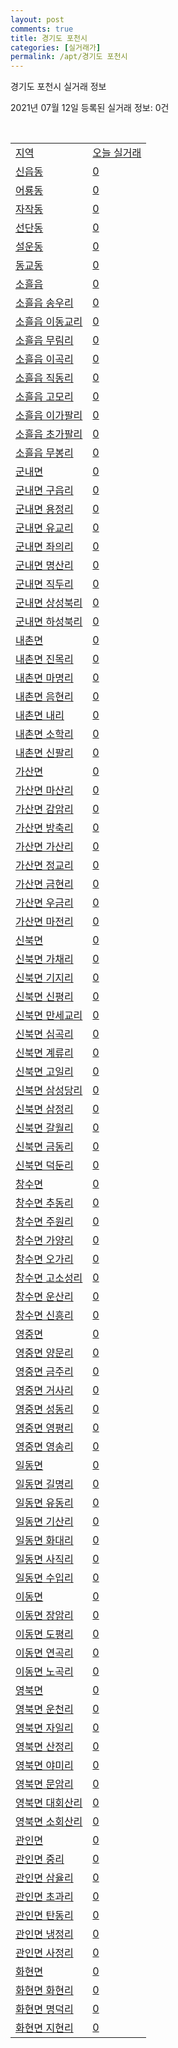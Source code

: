 ```yaml
---
layout: post
comments: true
title: 경기도 포천시
categories: [실거래가]
permalink: /apt/경기도 포천시
---
```


경기도 포천시 실거래 정보

2021년 07월 12일 등록된 실거래 정보: 0건

<script type="text/javascript">
  google.charts.load('current', {'packages':['corechart']});
  google.charts.setOnLoadCallback(drawChart);

  function drawChart() {
    var data = google.visualization.arrayToDataTable([['거래일', '매매', '전월세', '전매'], ['20-07', 70, 43, 6], ['20-08', 89, 86, 12], ['20-09', 95, 62, 6], ['20-10', 106, 50, 6], ['20-11', 102, 63, 9], ['20-12', 141, 76, 27], ['21-01', 173, 66, 14], ['21-02', 191, 65, 16], ['21-03', 205, 105, 13], ['21-04', 143, 79, 6], ['21-05', 155, 70, 9], ['21-06', 108, 41, 5], ['21-07', 18, 8, 2]]);

    var options = {
      title: '최근 1년간 유형별 거래량 추이',
      legend: { position: 'bottom' }
    };

    var chart = new google.visualization.LineChart(document.getElementById('columnchart_material'));
    chart.draw(data, (options));
  }
</script>

<div id="columnchart_material" style="width: 95%; margin-left: -35px"></div>
<br>
<table class="sortable">
  <tr>
    <td><a href="#">지역</a></td>
    <td><a href="#">오늘 실거래</a></td>
  </tr>

  
  <tr class="item">
    <td><a href="경기도 포천시 신읍동">신읍동</a></td>
    <td><a href="경기도 포천시 신읍동">0</a></td>
  </tr>
    

  <tr class="item">
    <td><a href="경기도 포천시 어룡동">어룡동</a></td>
    <td><a href="경기도 포천시 어룡동">0</a></td>
  </tr>
    

  <tr class="item">
    <td><a href="경기도 포천시 자작동">자작동</a></td>
    <td><a href="경기도 포천시 자작동">0</a></td>
  </tr>
    

  <tr class="item">
    <td><a href="경기도 포천시 선단동">선단동</a></td>
    <td><a href="경기도 포천시 선단동">0</a></td>
  </tr>
    

  <tr class="item">
    <td><a href="경기도 포천시 설운동">설운동</a></td>
    <td><a href="경기도 포천시 설운동">0</a></td>
  </tr>
    

  <tr class="item">
    <td><a href="경기도 포천시 동교동">동교동</a></td>
    <td><a href="경기도 포천시 동교동">0</a></td>
  </tr>
    

  <tr class="item">
    <td><a href="경기도 포천시 소흘읍">소흘읍</a></td>
    <td><a href="경기도 포천시 소흘읍">0</a></td>
  </tr>
    

  <tr class="item">
    <td><a href="경기도 포천시 소흘읍 송우리">소흘읍 송우리</a></td>
    <td><a href="경기도 포천시 소흘읍 송우리">0</a></td>
  </tr>
    

  <tr class="item">
    <td><a href="경기도 포천시 소흘읍 이동교리">소흘읍 이동교리</a></td>
    <td><a href="경기도 포천시 소흘읍 이동교리">0</a></td>
  </tr>
    

  <tr class="item">
    <td><a href="경기도 포천시 소흘읍 무림리">소흘읍 무림리</a></td>
    <td><a href="경기도 포천시 소흘읍 무림리">0</a></td>
  </tr>
    

  <tr class="item">
    <td><a href="경기도 포천시 소흘읍 이곡리">소흘읍 이곡리</a></td>
    <td><a href="경기도 포천시 소흘읍 이곡리">0</a></td>
  </tr>
    

  <tr class="item">
    <td><a href="경기도 포천시 소흘읍 직동리">소흘읍 직동리</a></td>
    <td><a href="경기도 포천시 소흘읍 직동리">0</a></td>
  </tr>
    

  <tr class="item">
    <td><a href="경기도 포천시 소흘읍 고모리">소흘읍 고모리</a></td>
    <td><a href="경기도 포천시 소흘읍 고모리">0</a></td>
  </tr>
    

  <tr class="item">
    <td><a href="경기도 포천시 소흘읍 이가팔리">소흘읍 이가팔리</a></td>
    <td><a href="경기도 포천시 소흘읍 이가팔리">0</a></td>
  </tr>
    

  <tr class="item">
    <td><a href="경기도 포천시 소흘읍 초가팔리">소흘읍 초가팔리</a></td>
    <td><a href="경기도 포천시 소흘읍 초가팔리">0</a></td>
  </tr>
    

  <tr class="item">
    <td><a href="경기도 포천시 소흘읍 무봉리">소흘읍 무봉리</a></td>
    <td><a href="경기도 포천시 소흘읍 무봉리">0</a></td>
  </tr>
    

  <tr class="item">
    <td><a href="경기도 포천시 군내면">군내면</a></td>
    <td><a href="경기도 포천시 군내면">0</a></td>
  </tr>
    

  <tr class="item">
    <td><a href="경기도 포천시 군내면 구읍리">군내면 구읍리</a></td>
    <td><a href="경기도 포천시 군내면 구읍리">0</a></td>
  </tr>
    

  <tr class="item">
    <td><a href="경기도 포천시 군내면 용정리">군내면 용정리</a></td>
    <td><a href="경기도 포천시 군내면 용정리">0</a></td>
  </tr>
    

  <tr class="item">
    <td><a href="경기도 포천시 군내면 유교리">군내면 유교리</a></td>
    <td><a href="경기도 포천시 군내면 유교리">0</a></td>
  </tr>
    

  <tr class="item">
    <td><a href="경기도 포천시 군내면 좌의리">군내면 좌의리</a></td>
    <td><a href="경기도 포천시 군내면 좌의리">0</a></td>
  </tr>
    

  <tr class="item">
    <td><a href="경기도 포천시 군내면 명산리">군내면 명산리</a></td>
    <td><a href="경기도 포천시 군내면 명산리">0</a></td>
  </tr>
    

  <tr class="item">
    <td><a href="경기도 포천시 군내면 직두리">군내면 직두리</a></td>
    <td><a href="경기도 포천시 군내면 직두리">0</a></td>
  </tr>
    

  <tr class="item">
    <td><a href="경기도 포천시 군내면 상성북리">군내면 상성북리</a></td>
    <td><a href="경기도 포천시 군내면 상성북리">0</a></td>
  </tr>
    

  <tr class="item">
    <td><a href="경기도 포천시 군내면 하성북리">군내면 하성북리</a></td>
    <td><a href="경기도 포천시 군내면 하성북리">0</a></td>
  </tr>
    

  <tr class="item">
    <td><a href="경기도 포천시 내촌면">내촌면</a></td>
    <td><a href="경기도 포천시 내촌면">0</a></td>
  </tr>
    

  <tr class="item">
    <td><a href="경기도 포천시 내촌면 진목리">내촌면 진목리</a></td>
    <td><a href="경기도 포천시 내촌면 진목리">0</a></td>
  </tr>
    

  <tr class="item">
    <td><a href="경기도 포천시 내촌면 마명리">내촌면 마명리</a></td>
    <td><a href="경기도 포천시 내촌면 마명리">0</a></td>
  </tr>
    

  <tr class="item">
    <td><a href="경기도 포천시 내촌면 음현리">내촌면 음현리</a></td>
    <td><a href="경기도 포천시 내촌면 음현리">0</a></td>
  </tr>
    

  <tr class="item">
    <td><a href="경기도 포천시 내촌면 내리">내촌면 내리</a></td>
    <td><a href="경기도 포천시 내촌면 내리">0</a></td>
  </tr>
    

  <tr class="item">
    <td><a href="경기도 포천시 내촌면 소학리">내촌면 소학리</a></td>
    <td><a href="경기도 포천시 내촌면 소학리">0</a></td>
  </tr>
    

  <tr class="item">
    <td><a href="경기도 포천시 내촌면 신팔리">내촌면 신팔리</a></td>
    <td><a href="경기도 포천시 내촌면 신팔리">0</a></td>
  </tr>
    

  <tr class="item">
    <td><a href="경기도 포천시 가산면">가산면</a></td>
    <td><a href="경기도 포천시 가산면">0</a></td>
  </tr>
    

  <tr class="item">
    <td><a href="경기도 포천시 가산면 마산리">가산면 마산리</a></td>
    <td><a href="경기도 포천시 가산면 마산리">0</a></td>
  </tr>
    

  <tr class="item">
    <td><a href="경기도 포천시 가산면 감암리">가산면 감암리</a></td>
    <td><a href="경기도 포천시 가산면 감암리">0</a></td>
  </tr>
    

  <tr class="item">
    <td><a href="경기도 포천시 가산면 방축리">가산면 방축리</a></td>
    <td><a href="경기도 포천시 가산면 방축리">0</a></td>
  </tr>
    

  <tr class="item">
    <td><a href="경기도 포천시 가산면 가산리">가산면 가산리</a></td>
    <td><a href="경기도 포천시 가산면 가산리">0</a></td>
  </tr>
    

  <tr class="item">
    <td><a href="경기도 포천시 가산면 정교리">가산면 정교리</a></td>
    <td><a href="경기도 포천시 가산면 정교리">0</a></td>
  </tr>
    

  <tr class="item">
    <td><a href="경기도 포천시 가산면 금현리">가산면 금현리</a></td>
    <td><a href="경기도 포천시 가산면 금현리">0</a></td>
  </tr>
    

  <tr class="item">
    <td><a href="경기도 포천시 가산면 우금리">가산면 우금리</a></td>
    <td><a href="경기도 포천시 가산면 우금리">0</a></td>
  </tr>
    

  <tr class="item">
    <td><a href="경기도 포천시 가산면 마전리">가산면 마전리</a></td>
    <td><a href="경기도 포천시 가산면 마전리">0</a></td>
  </tr>
    

  <tr class="item">
    <td><a href="경기도 포천시 신북면">신북면</a></td>
    <td><a href="경기도 포천시 신북면">0</a></td>
  </tr>
    

  <tr class="item">
    <td><a href="경기도 포천시 신북면 가채리">신북면 가채리</a></td>
    <td><a href="경기도 포천시 신북면 가채리">0</a></td>
  </tr>
    

  <tr class="item">
    <td><a href="경기도 포천시 신북면 기지리">신북면 기지리</a></td>
    <td><a href="경기도 포천시 신북면 기지리">0</a></td>
  </tr>
    

  <tr class="item">
    <td><a href="경기도 포천시 신북면 신평리">신북면 신평리</a></td>
    <td><a href="경기도 포천시 신북면 신평리">0</a></td>
  </tr>
    

  <tr class="item">
    <td><a href="경기도 포천시 신북면 만세교리">신북면 만세교리</a></td>
    <td><a href="경기도 포천시 신북면 만세교리">0</a></td>
  </tr>
    

  <tr class="item">
    <td><a href="경기도 포천시 신북면 심곡리">신북면 심곡리</a></td>
    <td><a href="경기도 포천시 신북면 심곡리">0</a></td>
  </tr>
    

  <tr class="item">
    <td><a href="경기도 포천시 신북면 계류리">신북면 계류리</a></td>
    <td><a href="경기도 포천시 신북면 계류리">0</a></td>
  </tr>
    

  <tr class="item">
    <td><a href="경기도 포천시 신북면 고일리">신북면 고일리</a></td>
    <td><a href="경기도 포천시 신북면 고일리">0</a></td>
  </tr>
    

  <tr class="item">
    <td><a href="경기도 포천시 신북면 삼성당리">신북면 삼성당리</a></td>
    <td><a href="경기도 포천시 신북면 삼성당리">0</a></td>
  </tr>
    

  <tr class="item">
    <td><a href="경기도 포천시 신북면 삼정리">신북면 삼정리</a></td>
    <td><a href="경기도 포천시 신북면 삼정리">0</a></td>
  </tr>
    

  <tr class="item">
    <td><a href="경기도 포천시 신북면 갈월리">신북면 갈월리</a></td>
    <td><a href="경기도 포천시 신북면 갈월리">0</a></td>
  </tr>
    

  <tr class="item">
    <td><a href="경기도 포천시 신북면 금동리">신북면 금동리</a></td>
    <td><a href="경기도 포천시 신북면 금동리">0</a></td>
  </tr>
    

  <tr class="item">
    <td><a href="경기도 포천시 신북면 덕둔리">신북면 덕둔리</a></td>
    <td><a href="경기도 포천시 신북면 덕둔리">0</a></td>
  </tr>
    

  <tr class="item">
    <td><a href="경기도 포천시 창수면">창수면</a></td>
    <td><a href="경기도 포천시 창수면">0</a></td>
  </tr>
    

  <tr class="item">
    <td><a href="경기도 포천시 창수면 추동리">창수면 추동리</a></td>
    <td><a href="경기도 포천시 창수면 추동리">0</a></td>
  </tr>
    

  <tr class="item">
    <td><a href="경기도 포천시 창수면 주원리">창수면 주원리</a></td>
    <td><a href="경기도 포천시 창수면 주원리">0</a></td>
  </tr>
    

  <tr class="item">
    <td><a href="경기도 포천시 창수면 가양리">창수면 가양리</a></td>
    <td><a href="경기도 포천시 창수면 가양리">0</a></td>
  </tr>
    

  <tr class="item">
    <td><a href="경기도 포천시 창수면 오가리">창수면 오가리</a></td>
    <td><a href="경기도 포천시 창수면 오가리">0</a></td>
  </tr>
    

  <tr class="item">
    <td><a href="경기도 포천시 창수면 고소성리">창수면 고소성리</a></td>
    <td><a href="경기도 포천시 창수면 고소성리">0</a></td>
  </tr>
    

  <tr class="item">
    <td><a href="경기도 포천시 창수면 운산리">창수면 운산리</a></td>
    <td><a href="경기도 포천시 창수면 운산리">0</a></td>
  </tr>
    

  <tr class="item">
    <td><a href="경기도 포천시 창수면 신흥리">창수면 신흥리</a></td>
    <td><a href="경기도 포천시 창수면 신흥리">0</a></td>
  </tr>
    

  <tr class="item">
    <td><a href="경기도 포천시 영중면">영중면</a></td>
    <td><a href="경기도 포천시 영중면">0</a></td>
  </tr>
    

  <tr class="item">
    <td><a href="경기도 포천시 영중면 양문리">영중면 양문리</a></td>
    <td><a href="경기도 포천시 영중면 양문리">0</a></td>
  </tr>
    

  <tr class="item">
    <td><a href="경기도 포천시 영중면 금주리">영중면 금주리</a></td>
    <td><a href="경기도 포천시 영중면 금주리">0</a></td>
  </tr>
    

  <tr class="item">
    <td><a href="경기도 포천시 영중면 거사리">영중면 거사리</a></td>
    <td><a href="경기도 포천시 영중면 거사리">0</a></td>
  </tr>
    

  <tr class="item">
    <td><a href="경기도 포천시 영중면 성동리">영중면 성동리</a></td>
    <td><a href="경기도 포천시 영중면 성동리">0</a></td>
  </tr>
    

  <tr class="item">
    <td><a href="경기도 포천시 영중면 영평리">영중면 영평리</a></td>
    <td><a href="경기도 포천시 영중면 영평리">0</a></td>
  </tr>
    

  <tr class="item">
    <td><a href="경기도 포천시 영중면 영송리">영중면 영송리</a></td>
    <td><a href="경기도 포천시 영중면 영송리">0</a></td>
  </tr>
    

  <tr class="item">
    <td><a href="경기도 포천시 일동면">일동면</a></td>
    <td><a href="경기도 포천시 일동면">0</a></td>
  </tr>
    

  <tr class="item">
    <td><a href="경기도 포천시 일동면 길명리">일동면 길명리</a></td>
    <td><a href="경기도 포천시 일동면 길명리">0</a></td>
  </tr>
    

  <tr class="item">
    <td><a href="경기도 포천시 일동면 유동리">일동면 유동리</a></td>
    <td><a href="경기도 포천시 일동면 유동리">0</a></td>
  </tr>
    

  <tr class="item">
    <td><a href="경기도 포천시 일동면 기산리">일동면 기산리</a></td>
    <td><a href="경기도 포천시 일동면 기산리">0</a></td>
  </tr>
    

  <tr class="item">
    <td><a href="경기도 포천시 일동면 화대리">일동면 화대리</a></td>
    <td><a href="경기도 포천시 일동면 화대리">0</a></td>
  </tr>
    

  <tr class="item">
    <td><a href="경기도 포천시 일동면 사직리">일동면 사직리</a></td>
    <td><a href="경기도 포천시 일동면 사직리">0</a></td>
  </tr>
    

  <tr class="item">
    <td><a href="경기도 포천시 일동면 수입리">일동면 수입리</a></td>
    <td><a href="경기도 포천시 일동면 수입리">0</a></td>
  </tr>
    

  <tr class="item">
    <td><a href="경기도 포천시 이동면">이동면</a></td>
    <td><a href="경기도 포천시 이동면">0</a></td>
  </tr>
    

  <tr class="item">
    <td><a href="경기도 포천시 이동면 장암리">이동면 장암리</a></td>
    <td><a href="경기도 포천시 이동면 장암리">0</a></td>
  </tr>
    

  <tr class="item">
    <td><a href="경기도 포천시 이동면 도평리">이동면 도평리</a></td>
    <td><a href="경기도 포천시 이동면 도평리">0</a></td>
  </tr>
    

  <tr class="item">
    <td><a href="경기도 포천시 이동면 연곡리">이동면 연곡리</a></td>
    <td><a href="경기도 포천시 이동면 연곡리">0</a></td>
  </tr>
    

  <tr class="item">
    <td><a href="경기도 포천시 이동면 노곡리">이동면 노곡리</a></td>
    <td><a href="경기도 포천시 이동면 노곡리">0</a></td>
  </tr>
    

  <tr class="item">
    <td><a href="경기도 포천시 영북면">영북면</a></td>
    <td><a href="경기도 포천시 영북면">0</a></td>
  </tr>
    

  <tr class="item">
    <td><a href="경기도 포천시 영북면 운천리">영북면 운천리</a></td>
    <td><a href="경기도 포천시 영북면 운천리">0</a></td>
  </tr>
    

  <tr class="item">
    <td><a href="경기도 포천시 영북면 자일리">영북면 자일리</a></td>
    <td><a href="경기도 포천시 영북면 자일리">0</a></td>
  </tr>
    

  <tr class="item">
    <td><a href="경기도 포천시 영북면 산정리">영북면 산정리</a></td>
    <td><a href="경기도 포천시 영북면 산정리">0</a></td>
  </tr>
    

  <tr class="item">
    <td><a href="경기도 포천시 영북면 야미리">영북면 야미리</a></td>
    <td><a href="경기도 포천시 영북면 야미리">0</a></td>
  </tr>
    

  <tr class="item">
    <td><a href="경기도 포천시 영북면 문암리">영북면 문암리</a></td>
    <td><a href="경기도 포천시 영북면 문암리">0</a></td>
  </tr>
    

  <tr class="item">
    <td><a href="경기도 포천시 영북면 대회산리">영북면 대회산리</a></td>
    <td><a href="경기도 포천시 영북면 대회산리">0</a></td>
  </tr>
    

  <tr class="item">
    <td><a href="경기도 포천시 영북면 소회산리">영북면 소회산리</a></td>
    <td><a href="경기도 포천시 영북면 소회산리">0</a></td>
  </tr>
    

  <tr class="item">
    <td><a href="경기도 포천시 관인면">관인면</a></td>
    <td><a href="경기도 포천시 관인면">0</a></td>
  </tr>
    

  <tr class="item">
    <td><a href="경기도 포천시 관인면 중리">관인면 중리</a></td>
    <td><a href="경기도 포천시 관인면 중리">0</a></td>
  </tr>
    

  <tr class="item">
    <td><a href="경기도 포천시 관인면 삼율리">관인면 삼율리</a></td>
    <td><a href="경기도 포천시 관인면 삼율리">0</a></td>
  </tr>
    

  <tr class="item">
    <td><a href="경기도 포천시 관인면 초과리">관인면 초과리</a></td>
    <td><a href="경기도 포천시 관인면 초과리">0</a></td>
  </tr>
    

  <tr class="item">
    <td><a href="경기도 포천시 관인면 탄동리">관인면 탄동리</a></td>
    <td><a href="경기도 포천시 관인면 탄동리">0</a></td>
  </tr>
    

  <tr class="item">
    <td><a href="경기도 포천시 관인면 냉정리">관인면 냉정리</a></td>
    <td><a href="경기도 포천시 관인면 냉정리">0</a></td>
  </tr>
    

  <tr class="item">
    <td><a href="경기도 포천시 관인면 사정리">관인면 사정리</a></td>
    <td><a href="경기도 포천시 관인면 사정리">0</a></td>
  </tr>
    

  <tr class="item">
    <td><a href="경기도 포천시 화현면">화현면</a></td>
    <td><a href="경기도 포천시 화현면">0</a></td>
  </tr>
    

  <tr class="item">
    <td><a href="경기도 포천시 화현면 화현리">화현면 화현리</a></td>
    <td><a href="경기도 포천시 화현면 화현리">0</a></td>
  </tr>
    

  <tr class="item">
    <td><a href="경기도 포천시 화현면 명덕리">화현면 명덕리</a></td>
    <td><a href="경기도 포천시 화현면 명덕리">0</a></td>
  </tr>
    

  <tr class="item">
    <td><a href="경기도 포천시 화현면 지현리">화현면 지현리</a></td>
    <td><a href="경기도 포천시 화현면 지현리">0</a></td>
  </tr>
    


</table>


    